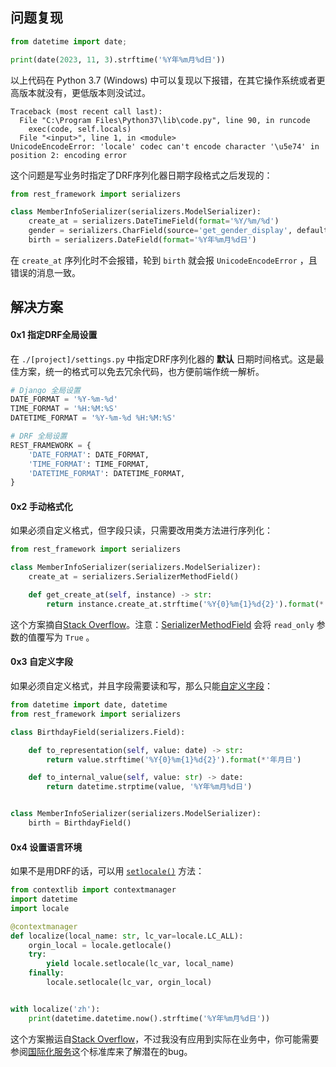 ## 问题复现

```python
from datetime import date;

print(date(2023, 11, 3).strftime('%Y年%m月%d日'))
```

以上代码在 Python 3.7 (Windows) 中可以复现以下报错，在其它操作系统或者更高版本就没有，更低版本则没试过。

```text
Traceback (most recent call last):
  File "C:\Program Files\Python37\lib\code.py", line 90, in runcode
    exec(code, self.locals)
  File "<input>", line 1, in <module>
UnicodeEncodeError: 'locale' codec can't encode character '\u5e74' in position 2: encoding error
```

这个问题是写业务时指定了DRF序列化器日期字段格式之后发现的：

```python
from rest_framework import serializers

class MemberInfoSerializer(serializers.ModelSerializer):
    create_at = serializers.DateTimeField(format='%Y/%m/%d')
    gender = serializers.CharField(source='get_gender_display', default=None)
    birth = serializers.DateField(format='%Y年%m月%d日')
```

在 `create_at` 序列化时不会报错，轮到 `birth` 就会报 `UnicodeEncodeError` ，且错误的消息一致。

## 解决方案

#### 0x1 指定DRF全局设置

在 `./[project]/settings.py` 中指定DRF序列化器的 **默认** 日期时间格式。这是最佳方案，统一的格式可以免去冗余代码，也方便前端作统一解析。

```python
# Django 全局设置
DATE_FORMAT = '%Y-%m-%d'
TIME_FORMAT = '%H:%M:%S'
DATETIME_FORMAT = '%Y-%m-%d %H:%M:%S'

# DRF 全局设置
REST_FRAMEWORK = {
    'DATE_FORMAT': DATE_FORMAT,
    'TIME_FORMAT': TIME_FORMAT,
    'DATETIME_FORMAT': DATETIME_FORMAT,
}
```

#### 0x2 手动格式化

如果必须自定义格式，但字段只读，只需要改用类方法进行序列化：

```python
from rest_framework import serializers

class MemberInfoSerializer(serializers.ModelSerializer):
    create_at = serializers.SerializerMethodField()

    def get_create_at(self, instance) -> str:
        return instance.create_at.strftime('%Y{0}%m{1}%d{2}').format(*'年月日')
```

这个方案摘自[Stack Overflow](https://stackoverflow.com/a/16035152)。注意：[SerializerMethodField](https://www.django-rest-framework.org/api-guide/fields/#serializermethodfield) 会将 `read_only` 参数的值覆写为 `True` 。

#### 0x3 自定义字段

如果必须自定义格式，并且字段需要读和写，那么只能[自定义字段](https://www.django-rest-framework.org/api-guide/fields/#a-basic-custom-field)：

```python
from datetime import date, datetime
from rest_framework import serializers

class BirthdayField(serializers.Field):

    def to_representation(self, value: date) -> str:
        return value.strftime('%Y{0}%m{1}%d{2}').format(*'年月日')

    def to_internal_value(self, value: str) -> date:
        return datetime.strptime(value, '%Y年%m月%d日')


class MemberInfoSerializer(serializers.ModelSerializer):
    birth = BirthdayField()
```

#### 0x4 设置语言环境

如果不是用DRF的话，可以用 [`setlocale()`](https://docs.python.org/zh-cn/3.7/library/locale.html#locale.setlocale) 方法：

```python
from contextlib import contextmanager
import datetime
import locale

@contextmanager
def localize(local_name: str, lc_var=locale.LC_ALL):
    orgin_local = locale.getlocale()
    try:
        yield locale.setlocale(lc_var, local_name)
    finally:
        locale.setlocale(lc_var, orgin_local)


with localize('zh'):
    print(datetime.datetime.now().strftime('%Y年%m月%d日'))
```

这个方案搬运自[Stack Overflow](https://stackoverflow.com/a/62790288)，不过我没有应用到实际在业务中，你可能需要参阅[国际化服务](https://docs.python.org/zh-cn/3.7/library/locale.html)这个标准库来了解潜在的bug。
